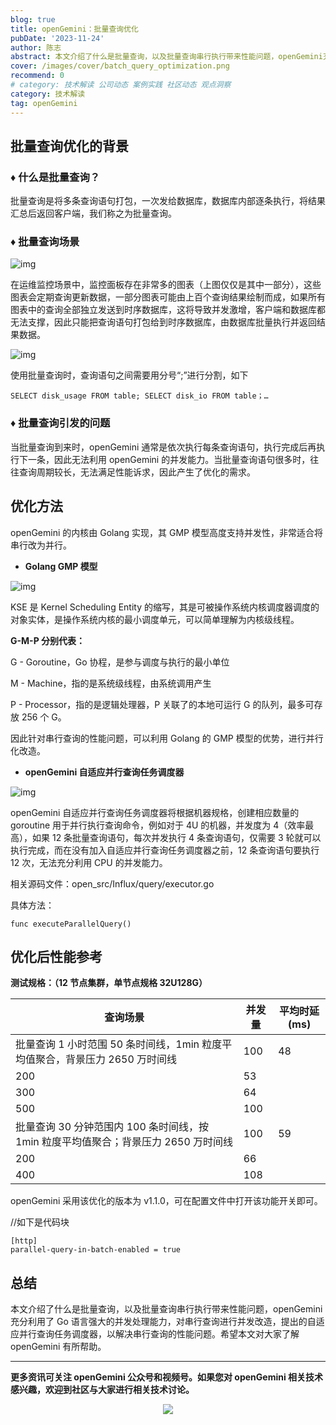```yaml
---
blog: true
title: openGemini：批量查询优化
pubDate: '2023-11-24'
author: 陈志
abstract: 本文介绍了什么是批量查询，以及批量查询串行执行带来性能问题，openGemini充分利用了Go语言强大的并发处理能力，对串行查询进行并发改造，提出的自适应并行查询任务调度器，以解决串行查询的性能问题。
cover: /images/cover/batch_query_optimization.png
recommend: 0
# category: 技术解读 公司动态 案例实践 社区动态 观点洞察
category: 技术解读
tag: openGemini
---
```


## **批量查询优化的背景**

### **♦ 什么是批量查询？**

批量查询是将多条查询语句打包，一次发给数据库，数据库内部逐条执行，将结果汇总后返回客户端，我们称之为批量查询。

### **♦** **批量查询场景**

![img](/images/docs_img/05b7314d8123ef3ef0457d1367d17dd7.png)

在运维监控场景中，监控面板存在非常多的图表（上图仅仅是其中一部分），这些图表会定期查询更新数据，一部分图表可能由上百个查询结果绘制而成，如果所有图表中的查询全部独立发送到时序数据库，这将导致并发激增，客户端和数据库都无法支撑，因此只能把查询语句打包给到时序数据库，由数据库批量执行并返回结果数据。

![img](/images/docs_img/df9bac1207eba90f60fdb6fb0dfe6141.png)

使用批量查询时，查询语句之间需要用分号“;”进行分割，如下

```
SELECT disk_usage FROM table; SELECT disk_io FROM table；…
```

### **♦** **批量查询引发的问题**

当批量查询到来时，openGemini 通常是依次执行每条查询语句，执行完成后再执行下一条，因此无法利用 openGemini 的并发能力。当批量查询语句很多时，往往查询周期较长，无法满足性能诉求，因此产生了优化的需求。

## **优化方法**

openGemini 的内核由 Golang 实现，其 GMP 模型高度支持并发性，非常适合将串行改为并行。

-   **Golang GMP 模型**

![img](/images/docs_img/9d97b161eff14901e87c3bc561a37b44.png)

KSE 是 Kernel Scheduling Entity 的缩写，其是可被操作系统内核调度器调度的对象实体，是操作系统内核的最小调度单元，可以简单理解为内核级线程。

**G-M-P 分别代表：**

G - Goroutine，Go 协程，是参与调度与执行的最小单位

M - Machine，指的是系统级线程，由系统调用产生

P - Processor，指的是逻辑处理器，P 关联了的本地可运行 G 的队列，最多可存放 256 个 G。

因此针对串行查询的性能问题，可以利用 Golang 的 GMP 模型的优势，进行并行化改造。

-   **openGemini 自适应并行查询任务调度器**

![img](/images/docs_img/1300498aae8905905eff0c1c5f555555.png)

openGemini 自适应并行查询任务调度器将根据机器规格，创建相应数量的 goroutine 用于并行执行查询命令，例如对于 4U 的机器，并发度为 4（效率最高），如果 12 条批量查询语句，每次并发执行 4 条查询语句，仅需要 3 轮就可以执行完成，而在没有加入自适应并行查询任务调度器之前，12 条查询语句要执行 12 次，无法充分利用 CPU 的并发能力。

相关源码文件：open_src/Influx/query/executor.go

具体方法：

```
func executeParallelQuery()
```

## **优化后性能参考**

**测试规格：（12 节点集群，单节点规格 32U128G）**

| 查询场景                                                                            | 并发量 | 平均时延(ms) |
| ----------------------------------------------------------------------------------- | ------ | ------------ |
| 批量查询 1 小时范围 50 条时间线，1min 粒度平均值聚合，背景压力 2650 万时间线        | 100    | 48           |
| 200                                                                                 | 53     |              |
| 300                                                                                 | 64     |              |
| 500                                                                                 | 100    |              |
| 批量查询 30 分钟范围内 100 条时间线，按 1min 粒度平均值聚合；背景压力 2650 万时间线 | 100    | 59           |
| 200                                                                                 | 66     |              |
| 400                                                                                 | 108    |              |

openGemini 采用该优化的版本为 v1.1.0，可在配置文件中打开该功能开关即可。

//如下是代码块

```
[http]
parallel-query-in-batch-enabled = true
```

## **总结**

本文介绍了什么是批量查询，以及批量查询串行执行带来性能问题，openGemini 充分利用了 Go 语言强大的并发处理能力，对串行查询进行并发改造，提出的自适应并行查询任务调度器，以解决串行查询的性能问题。希望本文对大家了解 openGemini 有所帮助。

---

**更多资讯可关注 openGemini 公众号和视频号。如果您对 openGemini 相关技术感兴趣，欢迎到社区与大家进行相关技术讨论。**

<div align=center>
<img src="/images/qrcode.jpg" >
</div>
